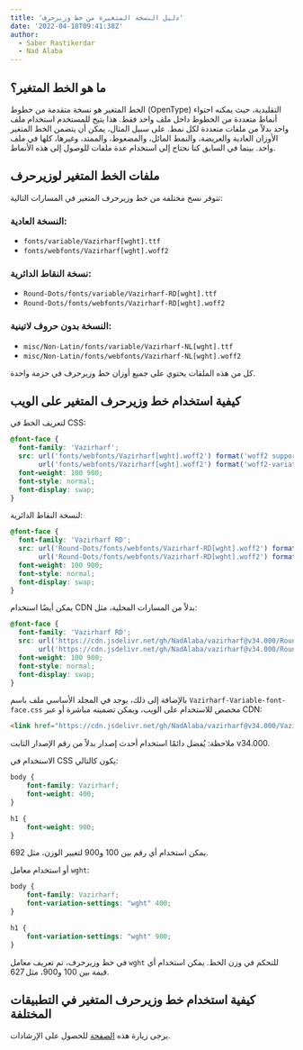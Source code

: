 ```yaml
---
title: 'دليل النسخة المتغيرة من خط وزیرحرف'
date: '2022-04-18T09:41:38Z'
author:
  - Saber Rastikerdar
  - Nad Alaba
---
```


## ما هو الخط المتغير؟

الخط المتغير هو نسخة متقدمة من خطوط (OpenType) التقليدية، حيث يمكنه احتواء أنماط متعددة من الخطوط داخل ملف واحد فقط. هذا يتيح للمستخدم استخدام ملف واحد بدلاً من ملفات متعددة لكل نمط. على سبيل المثال، يمكن أن يتضمن الخط المتغير الأوزان العادية والعريضة، والنمط المائل، والمضغوط، والممتد، وغيرها، كلها في ملف واحد. بينما في السابق كنا نحتاج إلى استخدام عدة ملفات للوصول إلى هذه الأنماط.

## ملفات الخط المتغير لوزیرحرف

تتوفر نسخ مختلفة من خط وزیرحرف المتغير في المسارات التالية:

### النسخة العادية:
- `fonts/variable/Vazirharf[wght].ttf`
- `fonts/webfonts/Vazirharf[wght].woff2`

### نسخة النقاط الدائرية:
- `Round-Dots/fonts/variable/Vazirharf-RD[wght].ttf`
- `Round-Dots/fonts/webfonts/Vazirharf-RD[wght].woff2`

### النسخة بدون حروف لاتينية:
- `misc/Non-Latin/fonts/variable/Vazirharf-NL[wght].ttf`
- `misc/Non-Latin/fonts/webfonts/Vazirharf-NL[wght].woff2`

كل من هذه الملفات يحتوي على جميع أوزان خط وزیرحرف في حزمة واحدة.

## كيفية استخدام خط وزیرحرف المتغير على الويب

لتعريف الخط في CSS:
```css
@font-face {
  font-family: 'Vazirharf';
  src: url('fonts/webfonts/Vazirharf[wght].woff2') format('woff2 supports variations'),
       url('fonts/webfonts/Vazirharf[wght].woff2') format('woff2-variations');
  font-weight: 100 900;
  font-style: normal;
  font-display: swap;
}
```

لنسخة النقاط الدائرية:
```css
@font-face {
  font-family: 'Vazirharf RD';
  src: url('Round-Dots/fonts/webfonts/Vazirharf-RD[wght].woff2') format('woff2 supports variations'),
       url('Round-Dots/fonts/webfonts/Vazirharf-RD[wght].woff2') format('woff2-variations');
  font-weight: 100 900;
  font-style: normal;
  font-display: swap;
}
```

يمكن أيضًا استخدام CDN بدلاً من المسارات المحلية، مثل:
```css
@font-face {
  font-family: 'Vazirharf RD';
  src: url('https://cdn.jsdelivr.net/gh/NadAlaba/vazirharf@v34.000/Round-Dots/fonts/webfonts/Vazirharf-RD[wght].woff2') format('woff2 supports variations'),
       url('https://cdn.jsdelivr.net/gh/NadAlaba/vazirharf@v34.000/Round-Dots/fonts/webfonts/Vazirharf-RD[wght].woff2') format('woff2-variations');
  font-weight: 100 900;
  font-style: normal;
  font-display: swap;
}
```

بالإضافة إلى ذلك، يوجد في المجلد الأساسي ملف باسم `Vazirharf-Variable-font-face.css` مخصص للاستخدام على الويب، ويمكن تضمينه مباشرة أو عبر CDN:
```html
<link href="https://cdn.jsdelivr.net/gh/NadAlaba/vazirharf@v34.000/Vazirharf-Variable-font-face.css" rel="stylesheet" type="text/css" />
```
ملاحظة: يُفضل دائمًا استخدام أحدث إصدار بدلاً من رقم الإصدار الثابت v34.000.

الاستخدام في CSS يكون كالتالي:
```css
body {
    font-family: Vazirharf;
    font-weight: 400;
}

h1 {
    font-weight: 900;
}
```
يمكن استخدام أي رقم بين 100 و900 لتغيير الوزن، مثل 692.

أو استخدام معامل `wght`:
```css
body {
    font-family: Vazirharf;
    font-variation-settings: "wght" 400;
}

h1 {
    font-variation-settings: "wght" 900;
}
```
في خط وزیرحرف، تم تعريف معامل `wght` للتحكم في وزن الخط. يمكن استخدام أي قيمة بين 100 و900، مثل 627.

## كيفية استخدام خط وزیرحرف المتغير في التطبيقات المختلفة

يرجى زيارة هذه [الصفحة](https://NadAlaba.github.io/vazirharf/ar/docs/HELP-ar) للحصول على الإرشادات.
